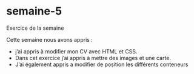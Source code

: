 # semaine-5
Exercice de la semaine

Cette semaine nous avons appris :

* j’ai appris à modifier mon CV avec HTML et CSS. 
* Dans cet exercice j’ai appris à mettre des images et une carte. 
* J’ai également appris a modifier de position les différents conteneurs